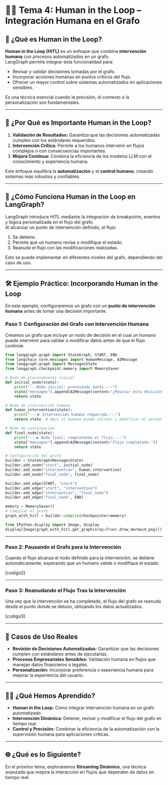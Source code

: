 # 👩‍💻 Tema 4: Human in the Loop – Integración Humana en el Grafo  

## 🚀 ¿Qué es Human in the Loop?  

**Human in the Loop (HITL)** es un enfoque que combina **intervención humana** con procesos automatizados en un grafo.  
LangGraph permite integrar esta funcionalidad para:  
- Revisar y validar decisiones tomadas por el grafo.  
- Incorporar acciones humanas en puntos críticos del flujo.  
- Ofrecer un mayor control sobre sistemas automatizados en aplicaciones sensibles.  

Es una técnica esencial cuando la precisión, el contexto o la personalización son fundamentales.  

---

## 🧠 ¿Por Qué es Importante Human in the Loop?  

1. **Validación de Resultados:** Garantiza que las decisiones automatizadas cumplen con los estándares requeridos.  
2. **Intervención Crítica:** Permite a los humanos intervenir en flujos complejos o con consecuencias importantes.  
3. **Mejora Continua:** Combina la eficiencia de los modelos LLM con el conocimiento y experiencia humana.  

Este enfoque equilibra la **automatización** y el **control humano**, creando sistemas más robustos y confiables.  

---

## 🌟 ¿Cómo Funciona Human in the Loop en LangGraph?  

LangGraph introduce HITL mediante la integración de breakpoints, eventos y lógica personalizada en el flujo del grafo.  
Al alcanzar un punto de intervención definido, el flujo:  
1. Se detiene.  
2. Permite que un humano revise o modifique el estado.  
3. Reanuda el flujo con las modificaciones realizadas.  

Esto se puede implementar en diferentes niveles del grafo, dependiendo del caso de uso.  

---

## 🛠️ Ejemplo Práctico: Incorporando Human in the Loop  

En este ejemplo, configuraremos un grafo con un **punto de intervención humana** antes de tomar una decisión importante.  

### Paso 1: Configuración del Grafo con Intervención Humana  

Creamos un grafo que incluye un nodo de decisión en el cual un humano puede intervenir para validar o modificar datos antes de que el flujo continúe.  

```python
from langgraph.graph import StateGraph, START, END
from langchain_core.messages import HumanMessage, AIMessage
from langgraph.graph import MessagesState
from langgraph.checkpoint.memory import MemorySaver

# Nodo de procesamiento inicial
def initial_node(state):
    print("---Nodo inicial: procesando datos.---")
    state["messages"].append(AIMessage(content="¿Revisar esta decisión?"))
    return state

# Nodo de intervención humana
def human_intervention(state):
    print("---⏸️ Intervención humana requerida.---")
    return state  # Aquí el humano puede validar o modificar el estado

# Nodo de continuación
def final_node(state):
    print("---▶️ Nodo final: completando el flujo.---")
    state["messages"].append(AIMessage(content="Flujo completado."))
    return state

# Configuración del grafo
builder = StateGraph(MessagesState)
builder.add_node("start", initial_node)
builder.add_node("intervention", human_intervention)
builder.add_node("final_node", final_node)

builder.add_edge(START, "start")
builder.add_edge("start", "intervention")
builder.add_edge("intervention", "final_node")
builder.add_edge("final_node", END)

memory = MemorySaver()
# Compilar el grafo
graph_with_hitl = builder.compile(checkpointer=memory)

from IPython.display import Image, display
display(Image(graph_with_hitl.get_graph(xray=True).draw_mermaid_png()))
```  

---

### Paso 2: Pausando el Grafo para la Intervención  

Cuando el flujo alcanza el nodo definido para la intervención, se detiene automáticamente, esperando que un humano valide o modifique el estado.  

[codigo2]  

---

### Paso 3: Reanudando el Flujo Tras la Intervención  

Una vez que la intervención se ha completado, el flujo del grafo se reanuda desde el punto donde se detuvo, utilizando los datos actualizados.  

[codigo3]  

---

## 🎯 Casos de Uso Reales  

- **Revisión de Decisiones Automatizadas:** Garantizar que las decisiones cumplen con estándares antes de ejecutarlas.  
- **Procesos Empresariales Sensibles:** Validación humana en flujos que manejan datos financieros o legales.  
- **Personalización:** Incorporar preferencia o experiencia humana para mejorar la experiencia del usuario.  

---

## 🧑‍🏫 ¿Qué Hemos Aprendido?  

- **Human in the Loop:** Cómo integrar intervención humana en un grafo automatizado.  
- **Intervención Dinámica:** Detener, revisar y modificar el flujo del grafo en tiempo real.  
- **Control y Precisión:** Combinar la eficiencia de la automatización con la supervisión humana para aplicaciones críticas.  

---

## 🌐 ¿Qué es lo Siguiente?  

En el próximo tema, exploraremos **Streaming Dinámico**, una técnica avanzada que mejora la interacción en flujos que dependen de datos en tiempo real.  
